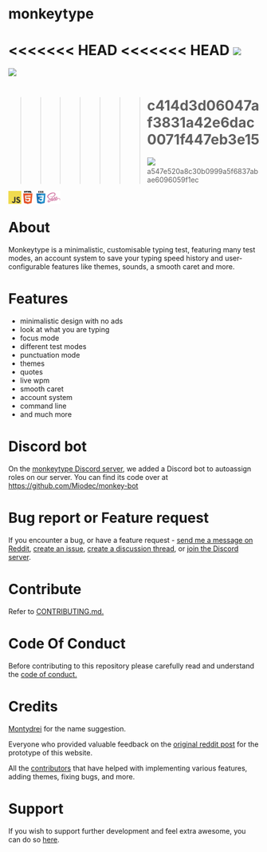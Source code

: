 # monkeytype

<<<<<<< HEAD
<<<<<<< HEAD
![](https://github.com/Miodec/monkeytype/blob/master/static/mtsocial.png?raw=true)
=======
![](https://github.com/Miodec/monkeytype/blob/master/static/images/mtsocial.png?raw=true)

> > > > > > > c414d3d06047af3831a42e6dac0071f447eb3e15
> > > > > > > <br />
> > > > > > > =======
> > > > > > > [![](https://github.com/Miodec/monkeytype/blob/master/static/images/mtsocial.png?raw=true)](https://monkeytype.com/)
> > > > > > > <br />
> > > > > > > a547e520a8c30b0999a5f6837abae6096059f1ec

<img align="left" alt="JavaScript" width="26px" src="https://raw.githubusercontent.com/github/explore/80688e429a7d4ef2fca1e82350fe8e3517d3494d/topics/javascript/javascript.png" />
<img align="left" alt="HTML5" width="26px" src="https://raw.githubusercontent.com/github/explore/80688e429a7d4ef2fca1e82350fe8e3517d3494d/topics/html/html.png" />
<img align="left" alt="CSS3" width="26px" src="https://raw.githubusercontent.com/github/explore/80688e429a7d4ef2fca1e82350fe8e3517d3494d/topics/css/css.png" />
<img align="left" alt="CSS3" width="26px" src="https://raw.githubusercontent.com/github/explore/80688e429a7d4ef2fca1e82350fe8e3517d3494d/topics/sass/sass.png" />
<br />

# About

Monkeytype is a minimalistic, customisable typing test, featuring many test modes, an account system to save your typing speed history and user-configurable features like themes, sounds, a smooth caret and more.

# Features

- minimalistic design with no ads
- look at what you are typing
- focus mode
- different test modes
- punctuation mode
- themes
- quotes
- live wpm
- smooth caret
- account system
- command line
- and much more

# Discord bot

On the [monkeytype Discord server](https://www.discord.gg/monkeytype), we added a Discord bot to autoassign roles on our server. You can find its code over at https://github.com/Miodec/monkey-bot

# Bug report or Feature request

If you encounter a bug, or have a feature request - [send me a message on Reddit](https://reddit.com/user/miodec), [create an issue](https://github.com/Miodec/monkeytype/issues), [create a discussion thread](https://github.com/Miodec/monkeytype/discussions), or [join the Discord server](https://www.discord.gg/monkeytype).

# Contribute

Refer to [CONTRIBUTING.md.](https://github.com/Miodec/monkeytype/blob/master/CONTRIBUTING.md)

# Code Of Conduct

Before contributing to this repository please carefully read and understand the [code of conduct.](https://github.com/Miodec/monkeytype/blob/master/CODE_OF_CONDUCT.md)

# Credits

[Montydrei](https://www.reddit.com/user/montydrei) for the name suggestion.

Everyone who provided valuable feedback on the [original reddit post](https://www.reddit.com/r/MechanicalKeyboards/comments/gc6wx3/experimenting_with_a_completely_new_type_of/) for the prototype of this website.

All the [contributors](https://github.com/Miodec/monkeytype/graphs/contributors) that have helped with implementing various features, adding themes, fixing bugs, and more.

# Support

If you wish to support further development and feel extra awesome, you can do so [here](https://www.paypal.me/jackbartnik).
